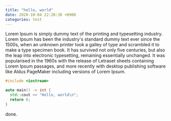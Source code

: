 ```yaml
---
title: "hello, world"
date: 2020-10-04 22:28:36 +0900
categories: test
---
```

Lorem Ipsum is simply dummy text of the printing and typesetting industry. Lorem Ipsum has been the industry's standard dummy text ever since the 1500s, when an unknown printer took a galley of type and scrambled it to make a type specimen book. It has survived not only five centuries, but also the leap into electronic typesetting, remaining essentially unchanged. It was popularised in the 1960s with the release of Letraset sheets containing Lorem Ipsum passages, and more recently with desktop publishing software like Aldus PageMaker including versions of Lorem Ipsum.

```cpp
#include <iostream>

auto main() -> int {
  std::cout << "Hello, world\n";
  return 0;
}
```

done.
